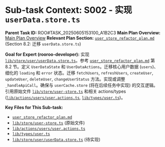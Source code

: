 # Sub-task Context: S002 - 实现 `userData.store.ts`

**Parent Task ID:** ROO#TASK_20250605153100_A1B2C3
**Main Plan Overview:** [Main Plan Overview](../../../plans/ROO#TASK_20250605153100_A1B2C3_plan_overview.md)
**Relevant Plan Section:** [`user_store_refactor_plan.md`](../../../../user_store_refactor_plan.md:197) (Section 8.2: 迁移 `userData.store.ts`)

**Goal for Expert (rooroo-developer):**
实现 [`lib/store/user/userData.store.ts`](../../../../lib/store/user/userData.store.ts)。参考 [`user_store_refactor_plan.md`](../../../../user_store_refactor_plan.md:197) 第 8.2 节。定义 `UserDataState` 和 `UserDataActions`。迁移核心用户数据 (`users`)、细化的 `loading` 和 `error` 状态。迁移 `fetchUsers`, `refreshUsers`, `createUser`, `updateUser`, `deleteUser`, `changeUserStatus` 方法。实现或调整 `_handleApiCall`。确保与 `userCache.store` (将在后续任务中实现) 的交互逻辑。引用原始文件 [`lib/store/user-store.ts`](../../../../lib/store/user-store.ts:1) 和相关 actions/types ([`lib/actions/users/user.actions.ts`](../../../../lib/actions/users/user.actions.ts:1), [`lib/types/user.ts`](../../../../lib/types/user.ts:1))。

**Key Files for This Sub-task:**
*   [`user_store_refactor_plan.md`](../../../../user_store_refactor_plan.md)
*   [`lib/store/user-store.ts`](../../../../lib/store/user-store.ts) (原始文件)
*   [`lib/actions/users/user.actions.ts`](../../../../lib/actions/users/user.actions.ts)
*   [`lib/types/user.ts`](../../../../lib/types/user.ts)
*   [`lib/store/user/userData.store.ts`](../../../../lib/store/user/userData.store.ts) (待实现)